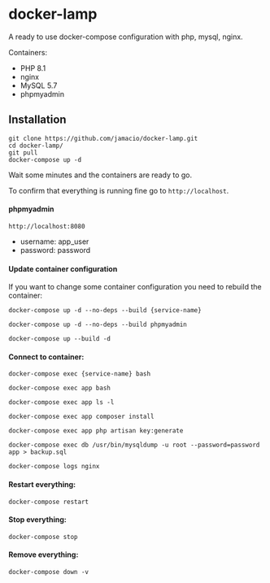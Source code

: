 # docker-lamp

A ready to use docker-compose configuration with php, mysql, nginx.

Containers:

- PHP 8.1
- nginx
- MySQL 5.7
- phpmyadmin

## Installation

```shell
git clone https://github.com/jamacio/docker-lamp.git
cd docker-lamp/
git pull
docker-compose up -d
```

Wait some minutes and the containers are ready to go.

To confirm that everything is running fine go to `http://localhost`.

#### phpmyadmin

`http://localhost:8080`

- username: app_user
- password: password

#### Update container configuration

If you want to change some container configuration you need to rebuild the container:

```shell
docker-compose up -d --no-deps --build {service-name}
```

```shell
docker-compose up -d --no-deps --build phpmyadmin
```

```shell
docker-compose up --build -d
```

#### Connect to container:

```shell
docker-compose exec {service-name} bash
```

```shell
docker-compose exec app bash
```

```shell
docker-compose exec app ls -l
```

```shell
docker-compose exec app composer install
```

```shell
docker-compose exec app php artisan key:generate
```

```shell
docker-compose exec db /usr/bin/mysqldump -u root --password=password app > backup.sql
```

```shell
docker-compose logs nginx
```

#### Restart everything:

```shell
docker-compose restart
```

#### Stop everything:

```shell
docker-compose stop
```

#### Remove everything:

```shell
docker-compose down -v
```
